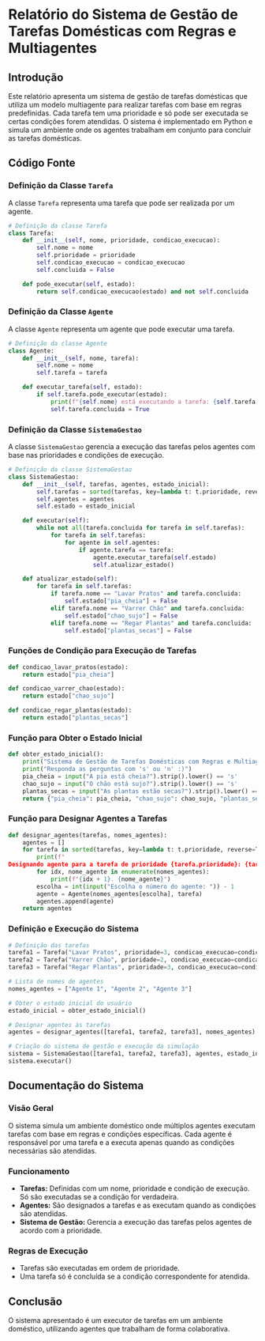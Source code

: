 
# Relatório do Sistema de Gestão de Tarefas Domésticas com Regras e Multiagentes

## Introdução

Este relatório apresenta um sistema de gestão de tarefas domésticas que utiliza um modelo multiagente para realizar tarefas com base em regras predefinidas. Cada tarefa tem uma prioridade e só pode ser executada se certas condições forem atendidas. O sistema é implementado em Python e simula um ambiente onde os agentes trabalham em conjunto para concluir as tarefas domésticas.

## Código Fonte

### Definição da Classe `Tarefa`

A classe `Tarefa` representa uma tarefa que pode ser realizada por um agente.

```python
# Definição da classe Tarefa
class Tarefa:
    def __init__(self, nome, prioridade, condicao_execucao):
        self.nome = nome
        self.prioridade = prioridade
        self.condicao_execucao = condicao_execucao
        self.concluida = False

    def pode_executar(self, estado):
        return self.condicao_execucao(estado) and not self.concluida
```

### Definição da Classe `Agente`

A classe `Agente` representa um agente que pode executar uma tarefa.

```python
# Definição da classe Agente
class Agente:
    def __init__(self, nome, tarefa):
        self.nome = nome
        self.tarefa = tarefa

    def executar_tarefa(self, estado):
        if self.tarefa.pode_executar(estado):
            print(f"{self.nome} está executando a tarefa: {self.tarefa.nome}")
            self.tarefa.concluida = True
```

### Definição da Classe `SistemaGestao`

A classe `SistemaGestao` gerencia a execução das tarefas pelos agentes com base nas prioridades e condições de execução.

```python
# Definição da classe SistemaGestao
class SistemaGestao:
    def __init__(self, tarefas, agentes, estado_inicial):
        self.tarefas = sorted(tarefas, key=lambda t: t.prioridade, reverse=True)
        self.agentes = agentes
        self.estado = estado_inicial

    def executar(self):
        while not all(tarefa.concluida for tarefa in self.tarefas):
            for tarefa in self.tarefas:
                for agente in self.agentes:
                    if agente.tarefa == tarefa:
                        agente.executar_tarefa(self.estado)
                        self.atualizar_estado()

    def atualizar_estado(self):
        for tarefa in self.tarefas:
            if tarefa.nome == "Lavar Pratos" and tarefa.concluida:
                self.estado["pia_cheia"] = False
            elif tarefa.nome == "Varrer Chão" and tarefa.concluida:
                self.estado["chao_sujo"] = False
            elif tarefa.nome == "Regar Plantas" and tarefa.concluida:
                self.estado["plantas_secas"] = False
```

### Funções de Condição para Execução de Tarefas

```python
def condicao_lavar_pratos(estado):
    return estado["pia_cheia"]

def condicao_varrer_chao(estado):
    return estado["chao_sujo"]

def condicao_regar_plantas(estado):
    return estado["plantas_secas"]
```

### Função para Obter o Estado Inicial

```python
def obter_estado_inicial():
    print("Sistema de Gestão de Tarefas Domésticas com Regras e Multiagentes")
    print("Responda as perguntas com 's' ou 'n' :)")
    pia_cheia = input("A pia está cheia?").strip().lower() == 's'
    chao_sujo = input("O chão está sujo?").strip().lower() == 's'
    plantas_secas = input("As plantas estão secas?").strip().lower() == 's'
    return {"pia_cheia": pia_cheia, "chao_sujo": chao_sujo, "plantas_secas": plantas_secas}
```

### Função para Designar Agentes a Tarefas

```python
def designar_agentes(tarefas, nomes_agentes):
    agentes = []
    for tarefa in sorted(tarefas, key=lambda t: t.prioridade, reverse=True):
        print(f"
Designando agente para a tarefa de prioridade {tarefa.prioridade}: {tarefa.nome}")
        for idx, nome_agente in enumerate(nomes_agentes):
            print(f"{idx + 1}. {nome_agente}")
        escolha = int(input("Escolha o número do agente: ")) - 1
        agente = Agente(nomes_agentes[escolha], tarefa)
        agentes.append(agente)
    return agentes
```

### Definição e Execução do Sistema

```python
# Definição das tarefas
tarefa1 = Tarefa("Lavar Pratos", prioridade=3, condicao_execucao=condicao_lavar_pratos)
tarefa2 = Tarefa("Varrer Chão", prioridade=2, condicao_execucao=condicao_varrer_chao)
tarefa3 = Tarefa("Regar Plantas", prioridade=3, condicao_execucao=condicao_regar_plantas)

# Lista de nomes de agentes
nomes_agentes = ["Agente 1", "Agente 2", "Agente 3"]

# Obter o estado inicial do usuário
estado_inicial = obter_estado_inicial()

# Designar agentes às tarefas
agentes = designar_agentes([tarefa1, tarefa2, tarefa3], nomes_agentes)

# Criação do sistema de gestão e execução da simulação
sistema = SistemaGestao([tarefa1, tarefa2, tarefa3], agentes, estado_inicial)
sistema.executar()
```

## Documentação do Sistema

### Visão Geral

O sistema simula um ambiente doméstico onde múltiplos agentes executam tarefas com base em regras e condições específicas. Cada agente é responsável por uma tarefa e a executa apenas quando as condições necessárias são atendidas.

### Funcionamento

- **Tarefas:** Definidas com um nome, prioridade e condição de execução. Só são executadas se a condição for verdadeira.
- **Agentes:** São designados a tarefas e as executam quando as condições são atendidas.
- **Sistema de Gestão:** Gerencia a execução das tarefas pelos agentes de acordo com a prioridade.

### Regras de Execução

- Tarefas são executadas em ordem de prioridade.
- Uma tarefa só é concluída se a condição correspondente for atendida.

## Conclusão

O sistema apresentado é um executor de tarefas em um ambiente doméstico, utilizando agentes que trabalham de forma colaborativa.

